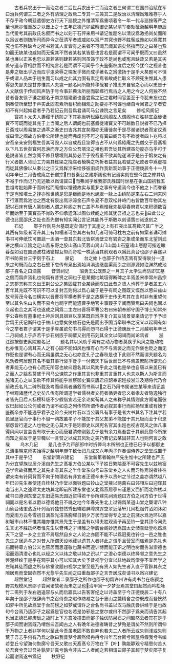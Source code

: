 <!-- { "loadSidebar": true } -->
　　古者兵农出于一而治之者二后世兵农出于二而治之者三何谓二在国曰治赋在军曰治兵何谓三二者之外有清理之政焉二专其一三兼其二是故治以清理爲难难存乎人不存乎政今朝廷遣御史方行天下廵按之外惟清军爲重顷着令一年一代与廵按等严之至也厥亦惟重故之以哉上之十五年正德己卯监察御史某以清军奉勑莅浙越明年庚辰当代爰考其前政氏名叙而书之以刻于石伻来用书请记惟题名以清议爲激扬尚矣而所以爲议者则随所司而异今之莅清军者或威如以爲严其究也野不胜寃或豫如以爲寛其究也伍不胜缺今之所书若其人宜皆有之来者不可闻吾闻其语矣然指而议之曰某也豫如而无缺某也威如而无寃其不然者某若某皆是也言若是而谓不可闻乎既而又曰虽然某也亷以正某也忠以直若某则肆若某则回虽饰于政不足尚也或寃且缺政又若是其劣盖守道与官相胜而不相掩言若是而谓不可闻乎今夫鉴衡权度后之视今犹今之视昔也是非之极出乎近而应乎逺荣辱之端发乎微而成乎著名之爲激扬于是乎大矣题可不慎乎或谓人品本于初生而习以成之此其力固有素定焉者故成仁取义不顾死生惟其人患得患失鄙夫是甘亦惟其人夫岂一题名间所能转移哉君子推思齐自省之心而以忠告于人文献信于传闻风声防于号令事非典法所丽而彰瘅行焉古之人用之今之人何独不然昔者吾友徐子谦之题名于南京福建道也吾尝爲之记之君时同官盖至于今犹未忘也立朝奉使所至懋于声实此固君素所蓄积而相观之助要亦不可诬也继自今闻君之举者安知不有兴起如君者乎乃若记云则吾爲君诵司马公谏院之言足矣
　　修松风阁记
　　寳初卜太夫人夀藏于绣防之下其兆当听松庵松风阁左人谓阁也右胜非宜盍徙诸寳不可既而徙其兆于上当阁之后人谓阁也前塞盍徙诸寳又不可越数日説者不巳乃择日斋戒以周易筮之遇萃之渐史曰吉兆其宜矣阁亦无庸徙矣于是尽谢诸説者而定议焉或曰僧之阁故方伯秦公所建也徙而弗废何不可之有寳曰阁吾有不欲徙者四卜兆将以安吾亲亲安则福生吾其可毁人以自成哉且筮得吉占不从何爲矧庵之先僧交于吾髙祖以下凡五世矣寳何忍涣而弃之方伯公吾壻汶之祖也若吾徙其所建虽勿废亦乌乎可于是説者皆止然念阁不修且壊壊则其势必至于毁吾虽不欲其能遂诸于是告于姻友之有行义者数人胥助工力易其栋梁之挠腐者榱桷之朽折者益其瓦若甓之圮败者中爲虚櫺而徙其佛像以从秦公之旧又爲髹涂采绘侈彼旧规作我新观始事于正德庚辰冬十一月明年辛巳二月告成庵之长僧宗曰昔秦公之建斯阁也有记焉实刻在壁今兹之修其功不减于作而记乃无述敢以爲请寳曰而弗闻乎维我邵氏胜国时世墓在张山国初我五世祖考妣始葬于而听松而庵僧以懐德故实与薫芗之事有守道焉今也不他之卜而眷眷于是岂惟壤土之择亦惟世德是思是继而是地也蜿蜒一脉上由绣防是来左右二涧夹冈下行滙而爲池池之西北有泉出焉淙淙金石声冬夏不息双松并峙门右皆数百年物其左配以石床有唐人篆刻者人谓之称阁之有亡盖不与焉惟我先祖容春府君以来积德数百年而始至于寳寳虽不肖敢不仰承遗泽以图似续阁之修其犹吾祖之志也夫曰此公之德也此固邵氏之祉也吾先僧有知实闻公言记其能外于斯敢以刻请寳曰诺遂刻之
　　石记
　　邵子作防易台基既定矣偶行于其崖之上有石突出其髙数尺其广半之其西有如级者可升其上有如榻者可坐其右有如几者可倚可枕右之前有如案者诵可摊书书可伸纸饮可置蔬一盂酒一壶其东若北皆崭焉壁立有岩岩之象或坐而东北望则武进之横山江隂之定山吾东野之胶山髙山芙蓉山鸿山山嵩山石窒诸山厯厯可指近瞰蓉湖如沼在圃通波柱渚错襟互带而竒松一株适当其前观者以爲此真台也邵子喜遂以所书防易台三字刻于石上
　　泉记
　　台之始卜也邵子作诗志焉有安得泉分一道来之句既而台之右石壁下忽传有泉出焉始涓涓流继凿渠而引之则源源如注渊然成池邵子喜名之曰滴露
　　昔贤祠记
　　昭勇王公既葬之一月其子太学生尚防即其墓之侧而爲庐焉礼也何爲有昔贤之祠也于是某掘地筑垣得断碑之半焉盖宋李常州昌宗之志郡志称其文出王荆公公之集固载其全某读而叹曰此昔之贤人也葬于是者盖五六百年其兆既不可识不可以复封吾则何以爲心哉于是乎有祠之图既又慨然以思曰兹山故号芳茂今名曰横实以晋曹将军横者葬于是之故横于史传无考其在当时非有重望何至以其名名山乆而不易今也祠李而能遗曹乎地官主事叚子辛闻而赞焉曰夫祠也固以义起也合之其可也遂成之祠爲二主左曰晋将军曹公右曰宋朝奉郎守国子博士知常州李公春秋有墓事祀土神后则具爼豆以享某既自爲序复介其友钱景旻来请记于予予顷尝爲王氏记斯阡也于兹山也悉矣使兹石也先是而出予固当牵聨书之况义以起祠有如今之举者君子谓某于是乎厚虽欲勿书乌得而勿书石得于正德庚辰十二月越明年辛已二月祠成上于庐若干歩石刻嵌于祠壁又别用石刻其全文以伺谒而尚论焉者
　　浙江巡按御史察院题名记
　　题名其以风劝乎易有之动万物者莫疾乎风风之能动物也亦惟无心焉耳夫人之有心固不能如风也惟有心而不与焉褒之而无作褒也贬之而无作贬也是谓有心而无爲虽谓之无心也亦宜孔子之春秋是也下此则不然而谓夫题名为风劝者何居题其名不着其事行褒乎贬乎一付诸天下后世而巳不与焉盖庶防所谓无心者非能无心也有心而无所容也故曰题名其以风劝乎此之谓也是举也自唐以来盖巳有之而人之脍炙莫盛于司马公谏院之作重其言也非重其言重其人也夫以斯人为斯言而施诸无心之举虽欲不传其将能乎监察御史寳庆唐君应韶奉诏廵按浙江及期将代乃合前政氏名凡二碑所载及考而续焉者通叙而书焉以之石乃用书属诸生某等来请记盖予尝观诸歴代之史矣凡传有所谓道学者儒林者文苑者循吏者忠义者孝友者隐逸独行者皆先目后人标榜科级不少假借宜若无余论矣茍其人之未称乎其情则此方阁笔而彼议巳起如公论何或者乃谓不如总之列传然所谓传者必叙其事行而抑扬轻重或有媿于鉴衡卒亦不能逃乎君子之论今夫树片石以当公署凡有事于是者大书其名下注其字若邑里歴官而于事行不缀一词故虽孝子不能加于其父友弟不能加于其兄极而至于积恩宿怨皆行道之人也物之无心莫大于是矧御史以风宪名官其出廵也视古观风之体凡事得风闻以言盖皆有取于无心而唐君清修刚毅尤于是有余力焉吾尝于其前此暨今所按而知之矣故于是举輙以一言赞之以成其风劝之美乃若记云某固非其人也则何言之敢哉
　　乌木几记
　　是几也予为戸部郎中时折俸乌木所制也正徳巳巳予以都御史总漕事朝京师实始得之越明年庚午致仕归几成又六年丙子作奉诏侍养之堂堂成置于其中于是乎记
　　东堂新第兴建记
　　东堂新第者翰林严先生惟中之所建也严氏为分宜望族世居介溪自先生之髙祖方伯公某以下子姓日繁隘至不可容先生以兹地宻迩学宫故择而居之其先止有其东之半作堂东向号曰东堂乡之人乆而习称焉説者往往谓夫南有铃冈背而不向于物理若有非宜者正德辛未予以贵州之节过之盖亦谓然越八年巳卯先生奉使还自桂林乃作堂以面铃题曰铃山之堂掖以两斋右曰邻頖左曰迎晖其南当出入之途建太史坊其北即前所建东堂也又北爲燕居亭曰谨思又西折而北作楼以藏书曰遵训东堂之东旧逼易氏园近贸得若干歩所建先祠焉题曰方伯之祠方伯于世得祠而以是名者以爵以德爲他日不祧之地今年春先生北上过锡爲某道山堂之槩谓凡钟山仙台诸峯逺近环列而铃独苍然秀出端若屏障岚霏空翠近落轩几风松烟竹洒如沐如而夏雨方云冬雪初日满盈光洁荡胸耀日朝夕万状而堂得专之堂之前潴水爲池环以嘉树城市山林不惟其趣亦惟其景先生于是盖有以得夫胜观焉予再至铃一登其顶今闻先生言尤不胜跃然者惟先生以竒伟之才博雅之学膺台阁妙选爲国太史储飬延登屹然爲天下之望一乡之士宜不屑居然自乡之人论之亦固不能不以爲冠冕也铃也一邑之胜也先生之居适与之对昔人所谓天设地藏以遗其人者非此之谓乎且营室而庙焉是先礼也庙而特尊方伯公义也燕居而思谨敬也藏书而遵训博而能正识之明也树而务滋崇德也沼而涵清澄心也礼以经之义以纬之敬以持之识以广之澄心崇德以终择邻之意先生之啓渥经纶于是乎在观乎其小可以知其大矣予昔视学分宜以兹地故爲僧寺不宜居学之左祛其徒而虚之所存佛堂改题曰视学之堂至是乃有贤人如先生者入直于官辟其东之隙居焉而堂固岿然不尤愈乎先生闻之曰重哉邵子之言吾居成矣请书以爲兴建记
　　超然堂记
　　超然堂者二泉邵子之所作也邵子初爲许州许有尚书台在临颍之野其规模风景邵子尝闻诸故老而未之见也治甲寅一夕梦至焉其堂曰超然而吟松咏竹二斋列于左右逍遥容与乆而后寤具以告客客纪之以诗盖至于今正德庚辰二十有八年矣于是邵子既辞尚书之召侍飬之暇作防易之台于惠山之麓精舍之傍既成而登恍然如梦中所见故爲堂于台前榜之如梦或谓许之台名尚书盖以汉马融氏尝讲经于是也故句今台焉乃适邵子之起爲是官也名若是协邪是之堂尔或曰不然邵子爲亲而请告其起也当正德巳卯庚辰之歳时上下方震凌撞击而邵子独优防泉石之间超然云者其在是乎邵子闻而谢焉既乃喟然曰吾闻古之人有晩年进德者畴昔之梦殆是谓矣不然则所谓伸于万物之上者非学何以至此今吾虽老固不敢自弃也若夫二人者所云或失则浅或失则荒于吾志乎何有乃爲之歌曰我昔梦兮超然倐冉冉兮卅年吾台斯兮斯屋将假我兮韦编若登丘兮望海何恢廓兮吾天又歌曰天髙髙兮万物在下【叶】孰能静观兮精思何苦乆矣吾衰兮吾过吾补孰梦非真兮孰今非古二人者闻之若相谓曰邵子其超于梦矣邵子复起而谢焉遂书爲记
　　秋野记
